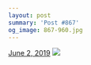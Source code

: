 ```yaml
---
layout: post
summary: 'Post #867'
og_image: 867-960.jpg
---
```


<p>
  <time>
    <a href="/867">June 2, 2019</a>
  </time>
  <a href="/867">
    <img src="{{ site.assets_url }}/867-480.jpg" srcset="{{ site.assets_url }}/867-240.jpg 240w, {{ site.assets_url }}/867-480.jpg 480w, {{ site.assets_url }}/867-720.jpg 720w, {{ site.assets_url }}/867-960.jpg 960w" sizes="(min-width: 700px) 50vw, calc(100vw - 2rem)" />
  </a>
</p>
